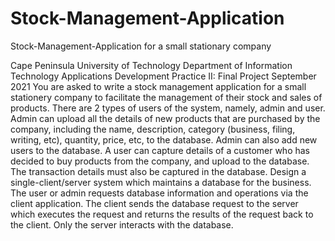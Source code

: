 # Stock-Management-Application
Stock-Management-Application for a small stationary company

Cape Peninsula University of Technology
Department of Information Technology
Applications Development Practice II: Final Project September 2021
You are asked to write a stock management application for a small stationery
company to facilitate the management of their stock and sales of products. There
are 2 types of users of the system, namely, admin and user.
Admin can upload all the details of new products that are purchased by the
company, including the name, description, category (business, filing, writing, etc),
quantity, price, etc, to the database. Admin can also add new users to the
database.
A user can capture details of a customer who has decided to buy products from
the company, and upload to the database. The transaction details must also be
captured in the database.
Design a single-client/server system which maintains a database for the
business.
The user or admin requests database information and operations via the client
application. The client sends the database request to the server which executes
the request and returns the results of the request back to the client. Only the
server interacts with the database.

